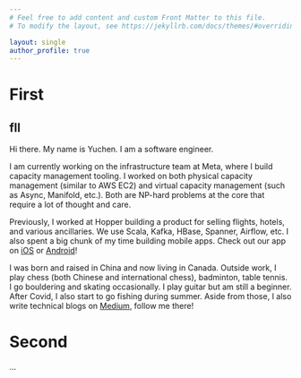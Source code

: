 ```yaml
---
# Feel free to add content and custom Front Matter to this file.
# To modify the layout, see https://jekyllrb.com/docs/themes/#overriding-theme-defaults

layout: single
author_profile: true
---
```


# First

## fll

Hi there. My name is Yuchen.
I am a software engineer.

I am currently working on the infrastructure team at Meta,
where I build capacity management tooling.
I worked on both physical capacity management (similar to AWS EC2)
and virtual capacity management (such as Async, Manifold, etc.).
Both are NP-hard problems at the core that require a lot of thought and care.

Previously, I worked at Hopper building a product for selling flights, hotels, and various ancillaries. We use Scala, Kafka, HBase, Spanner, Airflow, etc. I also spent a big chunk of my time building mobile apps. Check out our app on [iOS](https://apps.apple.com/ca/app/hopper-flights-hotels-cars/id904052407) or [Android](https://play.google.com/store/apps/details?id=com.hopper.mountainview.play&hl=en_CA&gl=US)!

I was born and raised in China and now living in Canada.
Outside work,
I play chess (both Chinese and international chess), badminton, table tennis.
I go bouldering and skating occasionally. I play guitar but am still a beginner.
After Covid, I also start to go fishing during summer.
Aside from those, I also write technical blogs on [Medium](https://medium.com/@yuchen52), follow me there!

# Second

...
